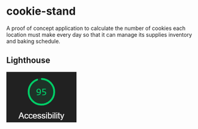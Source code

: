 # cookie-stand

A proof of concept application to calculate the number of cookies each location must make every day so that it can manage its supplies inventory and baking schedule.

## Lighthouse

![lighthouse10](img/lighthouse10.png)